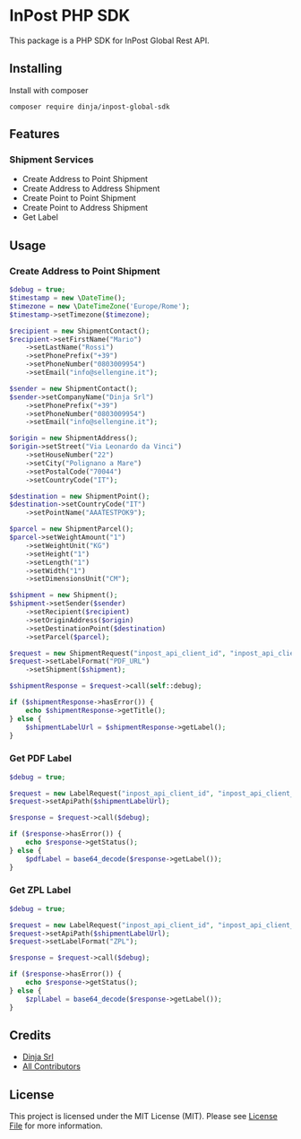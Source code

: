 # InPost PHP SDK

This package is a PHP SDK for InPost Global Rest API.

## Installing
Install with composer
```shell
composer require dinja/inpost-global-sdk
```

## Features
### Shipment Services
*   Create Address to Point Shipment
*   Create Address to Address Shipment
*   Create Point to Point Shipment
*   Create Point to Address Shipment
*   Get Label

## Usage
### Create Address to Point Shipment
```php
$debug = true;
$timestamp = new \DateTime();
$timezone = new \DateTimeZone('Europe/Rome');
$timestamp->setTimezone($timezone);

$recipient = new ShipmentContact();
$recipient->setFirstName("Mario")
    ->setLastName("Rossi")
    ->setPhonePrefix("+39")
    ->setPhoneNumber("0803009954")
    ->setEmail("info@sellengine.it");

$sender = new ShipmentContact();
$sender->setCompanyName("Dinja Srl")
    ->setPhonePrefix("+39")
    ->setPhoneNumber("0803009954")
    ->setEmail("info@sellengine.it");

$origin = new ShipmentAddress();
$origin->setStreet("Via Leonardo da Vinci")
    ->setHouseNumber("22")
    ->setCity("Polignano a Mare")
    ->setPostalCode("70044")
    ->setCountryCode("IT");

$destination = new ShipmentPoint();
$destination->setCountryCode("IT")
    ->setPointName("AAATESTPOK9");

$parcel = new ShipmentParcel();
$parcel->setWeightAmount("1")
    ->setWeightUnit("KG")
    ->setHeight("1")
    ->setLength("1")
    ->setWidth("1")
    ->setDimensionsUnit("CM");

$shipment = new Shipment();
$shipment->setSender($sender)
    ->setRecipient($recipient)
    ->setOriginAddress($origin)
    ->setDestinationPoint($destination)
    ->setParcel($parcel);

$request = new ShipmentRequest("inpost_api_client_id", "inpost_api_client_secret", $debug);
$request->setLabelFormat("PDF_URL")
    ->setShipment($shipment);

$shipmentResponse = $request->call(self::debug);

if ($shipmentResponse->hasError()) {
    echo $shipmentResponse->getTitle();
} else {
    $shipmentLabelUrl = $shipmentResponse->getLabel();
}
```

### Get PDF Label
```php
$debug = true;

$request = new LabelRequest("inpost_api_client_id", "inpost_api_client_secret", $debug);
$request->setApiPath($shipmentLabelUrl);

$response = $request->call($debug);

if ($response->hasError()) {
    echo $response->getStatus();
} else {
    $pdfLabel = base64_decode($response->getLabel());
}
```

### Get ZPL Label
```php
$debug = true;

$request = new LabelRequest("inpost_api_client_id", "inpost_api_client_secret", $debug);
$request->setApiPath($shipmentLabelUrl);
$request->setLabelFormat("ZPL");

$response = $request->call($debug);

if ($response->hasError()) {
    echo $response->getStatus();
} else {
    $zplLabel = base64_decode($response->getLabel());
}
```

## Credits

- [Dinja Srl][link-author]
- [All Contributors][link-contributors]

## License

This project is licensed under the MIT License (MIT). Please see [License File](LICENSE.md) for more information.

[link-author]: https://github.com/dinja-srl
[link-contributors]: ../../contributors
